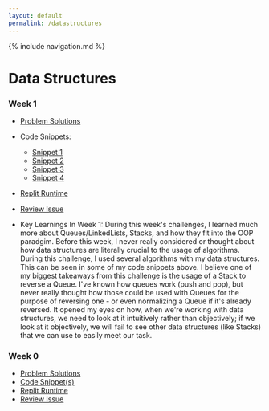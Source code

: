 ```yaml
---
layout: default
permalink: /datastructures
---
```

{% include navigation.md %}
# Data Structures 

### **Week 1**
* [Problem Solutions](https://github.com/nolanplatt/AP-CSA-Data-Structures/blob/main/challenge1/Challenge1.java)
* Code Snippets:
   * [Snippet 1](https://github.com/nolanplatt/AP-CSA-Data-Structures/blob/main/challenge1/Challenge1.java#L59-L66)
   * [Snippet 2](https://github.com/nolanplatt/AP-CSA-Data-Structures/blob/main/challenge1/Challenge1.java#L69-L75)
   * [Snippet 3](https://github.com/nolanplatt/AP-CSA-Data-Structures/blob/main/challenge1/Challenge1.java#L86-L131)
   * [Snippet 4](https://github.com/nolanplatt/AP-CSA-Data-Structures/blob/main/challenge1/Challenge1.java#L141-L150)
* [Replit Runtime](https://replit.com/@nolanplatt/AP-CSA-Data-Structures#challenge1/Challenge1.java)
* [Review Issue](https://github.com/rpeddakama/AP-CSA-T3/issues/22)

* Key Learnings In Week 1:
During this week's challenges, I learned much more about Queues/LinkedLists, Stacks, and how they fit into the OOP paradgim. Before this week, I never really considered or thought about how data structures are literally crucial to the usage of algorithms. During this challenge, I used several algorithms with my data structures. This can be seen in some of my code snippets above. I believe one of my biggest takeaways from this challenge is the usage of a Stack to reverse a Queue. I've known how queues work (push and pop), but never really thought how those could be used with Queues for the purpose of reversing one - or even normalizing a Queue if it's already reversed. It opened my eyes on how, when we're working with data structures, we need to look at it intuitively rather than objectively; if we look at it objectively, we will fail to see other data structures (like Stacks) that we can use to easily meet our task.
### **Week 0**
* [Problem Solutions](https://github.com/nolanplatt/AP-CSA-Data-Structures/tree/main/challenge0)
* [Code Snippet(s)](https://github.com/nolanplatt/AP-CSA-Data-Structures/blob/main/challenge0/imports/Swap.java#L8-L24)
* [Replit Runtime](https://replit.com/@nolanplatt/AP-CSA-Data-Structures#challenge0/Main.java)
* [Review Issue](https://github.com/rpeddakama/AP-CSA-T3/issues/4)
